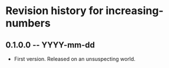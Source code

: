 # Revision history for increasing-numbers

## 0.1.0.0 -- YYYY-mm-dd

* First version. Released on an unsuspecting world.
